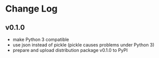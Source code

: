 # Change Log

## v0.1.0

- make Python 3 compatible
- use json instead of pickle (pickle causes problems under Python 3)
- prepare and upload distribution package v0.1.0 to PyPI
